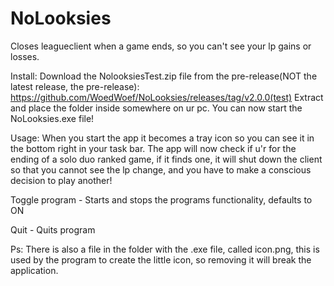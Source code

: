 # NoLooksies
Closes leagueclient when a game ends, so you can't see your lp gains or losses.

Install:
Download the NolooksiesTest.zip file from the pre-release(NOT the latest release, the pre-release):
https://github.com/WoedWoef/NoLooksies/releases/tag/v2.0.0(test)
Extract and place the folder inside somewhere on ur pc.
You can now start the NoLooksies.exe file!

Usage:
When you start the app it becomes a tray icon so you can see it in the bottom right in your task bar.
The app will now check if u'r for the ending of a solo duo ranked game, if it finds one, it will shut down the client so that you cannot see the lp change, and you have to make a conscious decision to play another!

Toggle program - Starts and stops the programs functionality, defaults to ON
  
Quit - Quits program
  
Ps: There is also a file in the folder with the .exe file, called icon.png, this is used by the program to create the little icon, so removing it will break the application.
